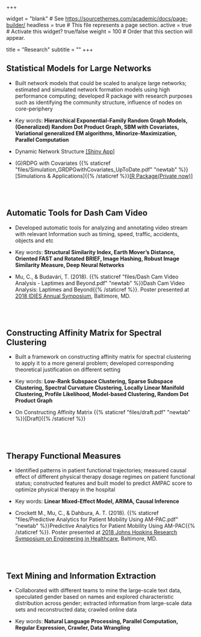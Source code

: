 +++

widget = "blank"  # See https://sourcethemes.com/academic/docs/page-builder/
headless = true  # This file represents a page section.
active = true  # Activate this widget? true/false
weight = 100  # Order that this section will appear.

title = "Research"
subtitle = ""
+++

## **Statistical Models for Large Networks**

- Built network models that could be scaled to analyze large networks; estimated and simulated network formation models using high performance computing; developed R package with research purposes such as identifying the community structure, influence of nodes on core-periphery

- Key words: **Hierarchical Exponential-Family Random Graph Models, (Generalized) Random Dot Product Graph, SBM with Covariates, Variational generalized EM algorithms, Minorize-Maximization, Parallel Computation**

- Dynamic Network Structure [[Shiny App]](https://cong.shinyapps.io/ChinaNetwork/)

- (G)RDPG with Covariates {{% staticref "files/Simulation_GRDPGwithCovariates_UpToDate.pdf" "newtab" %}}[Simulations & Applications]{{% /staticref %}}[[R Package(Private now)]](https://github.com/CongM/GRDPG)


<br/>
<br/>

## **Automatic Tools for Dash Cam Video**

- Developed automatic tools for analyzing and annotating video stream with relevant Information such as timing, speed, traffic, accidents, objects and etc

- Key words: **Structural Similarity Index, Earth Mover’s Distance, Oriented FAST and Rotated BRIEF, Image Hashing, Robust Image Similarity Measure, Deep Neural Networks**

- Mu, C., & Budavári, T. (2018). {{% staticref "files/Dash Cam Video Analysis - Laptimes and Beyond.pdf" "newtab" %}}Dash Cam Video Analysis: Laptimes and Beyond{{% /staticref %}}. Poster presented at [2018 IDIES Annual Symposium](http://idies.jhu.edu/presentation/dash-cam-video-analysis-laptimes-and-beyond/), Baltimore, MD.


<br/>
<br/>


## **Constructing Affinity Matrix for Spectral Clustering**

- Built a framework on constructing affinity matrix for spectral clustering to apply it to a more general problem; developed corresponding theoretical justification on different setting

- Key words: **Low-Rank Subspace Clustering, Sparse Subspace Clustering, Spectral Curvature Clustering, Locally Linear Manifold Clustering, Profile Likelihood, Model-based Clustering, Random Dot Product Graph**

- On Constructing Affinity Matrix {{% staticref "files/draft.pdf" "newtab" %}}[Draft]{{% /staticref %}}


<br/>
<br/>


## **Therapy Functional Measures**

- Identified patterns in patient functional trajectories; measured causal effect of different physical therapy dosage regimes on patient functional status; constructed features and built model to predict AMPAC score to optimize physical therapy in the hospital

- Key words: **Linear Mixed-Effect Model, ARIMA, Causal Inference**

- Crockett M., Mu, C., & Dahbura, A. T. (2018). {{% staticref "files/Predictive Analytics for Patient Mobility Using AM-PAC.pdf" "newtab" %}}Predictive Analytics for Patient Mobility Using AM-PAC{{% /staticref %}}. Poster presented at [2018 Johns Hopkins Research Symposium on Engineering in Healthcare](https://malonecenter.jhu.edu/meetup/18symposium/), Baltimore, MD. 


<br/>
<br/>


## **Text Mining and Information Extraction**

- Collaborated with different teams to mine the large-scale text data, speculated gender based on names and explored characteristic distribution across gender; extracted information from large-scale data sets and reconstructed data; crawled online data

- Key words: **Natural Language Processing, Parallel Computation, Regular Expression, Crawler, Data Wrangling**

















